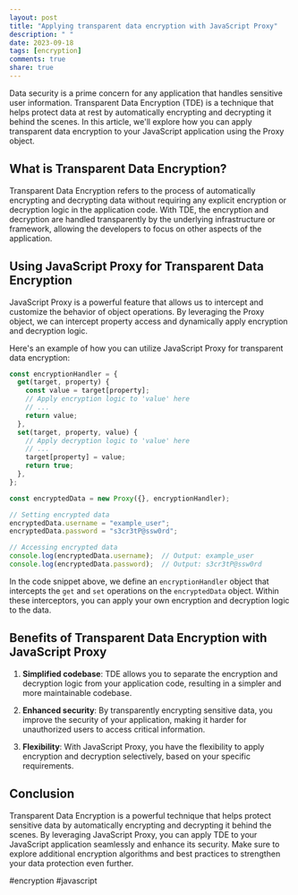 ```yaml
---
layout: post
title: "Applying transparent data encryption with JavaScript Proxy"
description: " "
date: 2023-09-18
tags: [encryption]
comments: true
share: true
---
```


Data security is a prime concern for any application that handles sensitive user information. Transparent Data Encryption (TDE) is a technique that helps protect data at rest by automatically encrypting and decrypting it behind the scenes. In this article, we'll explore how you can apply transparent data encryption to your JavaScript application using the Proxy object.

## What is Transparent Data Encryption?

Transparent Data Encryption refers to the process of automatically encrypting and decrypting data without requiring any explicit encryption or decryption logic in the application code. With TDE, the encryption and decryption are handled transparently by the underlying infrastructure or framework, allowing the developers to focus on other aspects of the application.

## Using JavaScript Proxy for Transparent Data Encryption

JavaScript Proxy is a powerful feature that allows us to intercept and customize the behavior of object operations. By leveraging the Proxy object, we can intercept property access and dynamically apply encryption and decryption logic.

Here's an example of how you can utilize JavaScript Proxy for transparent data encryption:

```javascript
const encryptionHandler = {
  get(target, property) {
    const value = target[property];
    // Apply encryption logic to 'value' here
    // ...
    return value;
  },
  set(target, property, value) {
    // Apply decryption logic to 'value' here
    // ...
    target[property] = value;
    return true;
  },
};

const encryptedData = new Proxy({}, encryptionHandler);

// Setting encrypted data
encryptedData.username = "example_user";
encryptedData.password = "s3cr3tP@ssw0rd";

// Accessing encrypted data
console.log(encryptedData.username);  // Output: example_user
console.log(encryptedData.password);  // Output: s3cr3tP@ssw0rd
```

In the code snippet above, we define an `encryptionHandler` object that intercepts the `get` and `set` operations on the `encryptedData` object. Within these interceptors, you can apply your own encryption and decryption logic to the data. 

## Benefits of Transparent Data Encryption with JavaScript Proxy

1. **Simplified codebase**: TDE allows you to separate the encryption and decryption logic from your application code, resulting in a simpler and more maintainable codebase.

2. **Enhanced security**: By transparently encrypting sensitive data, you improve the security of your application, making it harder for unauthorized users to access critical information.

3. **Flexibility**: With JavaScript Proxy, you have the flexibility to apply encryption and decryption selectively, based on your specific requirements.

## Conclusion

Transparent Data Encryption is a powerful technique that helps protect sensitive data by automatically encrypting and decrypting it behind the scenes. By leveraging JavaScript Proxy, you can apply TDE to your JavaScript application seamlessly and enhance its security. Make sure to explore additional encryption algorithms and best practices to strengthen your data protection even further.

#encryption #javascript